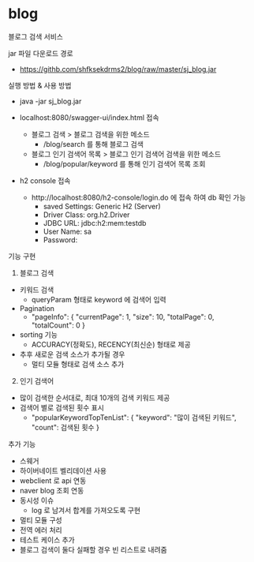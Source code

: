 # blog
블로그 검색 서비스

jar 파일 다운로드 경로
- https://githb.com/shfksekdrms2/blog/raw/master/sj_blog.jar

실행 방법 & 사용 방법
- java -jar sj_blog.jar
- localhost:8080/swagger-ui/index.html 접속
    - 블로그 검색 > 블로그 검색을 위한 메소드
        - /blog/search 를 통해 블로그 검색
    - 블로그 인기 검색어 목록 > 블로그 인기 검색어 검색을 위한 메소드
        - /blog/popular/keyword 를 통해 인기 검색어 목록 조회


- h2 console 접속
    - http://localhost:8080/h2-console/login.do 에 접속 하여 db 확인 가능
        - saved Settings: Generic H2 (Server)
        - Driver Class: org.h2.Driver
        - JDBC URL: jdbc:h2:mem:testdb
        - User Name: sa
        - Password: 

기능 구현
1. 블로그 검색
- 키워드 검색
    - queryParam 형태로 keyword 에 검색어 입력
- Pagination 
    - "pageInfo": 
        {
          "currentPage": 1,
          "size": 10,
          "totalPage": 0,
          "totalCount": 0
        }
- sorting 기능
    - ACCURACY(정확도), RECENCY(최신순) 형태로 제공
- 추후 새로운 검색 소스가 추가될 경우
    - 멀티 모듈 형태로 검색 소스 추가
2. 인기 검색어
- 많이 검색한 순서대로, 최대 10개의 검색 키워드 제공
- 검색어 별로 검색된 횟수 표시
    - "popularKeywordTopTenList":
        {
          "keyword": "많이 검색된 키워드",
          "count": 검색된 횟수
        }

추가 기능
- 스웨거
- 하이버네이트 벨리데이션 사용
- webclient 로 api 연동
- naver blog 조회 연동
- 동시성 이슈 
  - log 로 남겨서 합계를 가져오도록 구현
- 멀티 모듈 구성
- 전역 에러 처리
- 테스트 케이스 추가
- 블로그 검색이 둘다 실패할 경우 빈 리스트로 내려줌
